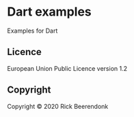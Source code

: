 # Dart examples

Examples for Dart

## Licence

European Union Public Licence version 1.2

## Copyright

Copyright © 2020 Rick Beerendonk
